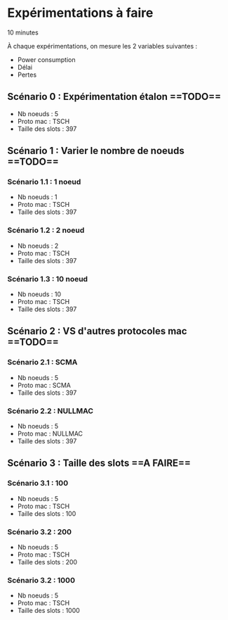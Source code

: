 # Expérimentations à faire

10 minutes 

À chaque expérimentations, on mesure les 2 variables suivantes :

- Power consumption
- Délai
- Pertes

## Scénario 0 : Expérimentation étalon ==TODO==

- Nb noeuds : 5
- Proto mac : TSCH
- Taille des slots : 397

## Scénario 1 : Varier le nombre de noeuds ==TODO==

### Scénario 1.1 : 1 noeud

- Nb noeuds : 1
- Proto mac : TSCH
- Taille des slots : 397

### Scénario 1.2 : 2 noeud

- Nb noeuds : 2
- Proto mac : TSCH
- Taille des slots : 397

### Scénario 1.3 : 10 noeud

- Nb noeuds : 10
- Proto mac : TSCH
- Taille des slots : 397

## Scénario 2 : VS d'autres protocoles mac ==TODO==

### Scénario 2.1 : SCMA

- Nb noeuds : 5
- Proto mac : SCMA
- Taille des slots : 397

### Scénario 2.2 : NULLMAC

- Nb noeuds : 5
- Proto mac : NULLMAC
- Taille des slots : 397

## Scénario 3 : Taille des slots ==A FAIRE==

### Scénario 3.1 : 100

- Nb noeuds : 5
- Proto mac : TSCH
- Taille des slots : 100

### Scénario 3.2 : 200

- Nb noeuds : 5
- Proto mac : TSCH
- Taille des slots : 200

### Scénario 3.2 : 1000

- Nb noeuds : 5
- Proto mac : TSCH
- Taille des slots : 1000

